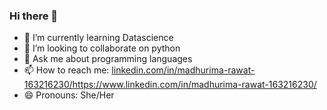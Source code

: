 ### Hi there 👋

<!--
**madhurimarawat/madhurimarawat** is a ✨ _special_ ✨ repository because its `README.md` (this file) appears on your GitHub profile.

Here are some ideas to get you started:

- 🔭 I’m currently working on ...
- 🌱 I’m currently learning Datascience
- 👯 I’m looking to collaborate on python
- 🤔 I’m looking for help with ...
- 💬 Ask me about programming languages
- 📫 How to reach me: ...
- 😄 Pronouns: She/Her
- ⚡ Fun fact: ...
-->
- 🌱 I’m currently learning Datascience
- 👯 I’m looking to collaborate on python
- 💬 Ask me about programming languages
- 📫 How to reach me: [linkedin.com/in/madhurima-rawat-163216230/](https://www.linkedin.com/in/madhurima-rawat-163216230/)https://www.linkedin.com/in/madhurima-rawat-163216230/
- 😄 Pronouns: She/Her
